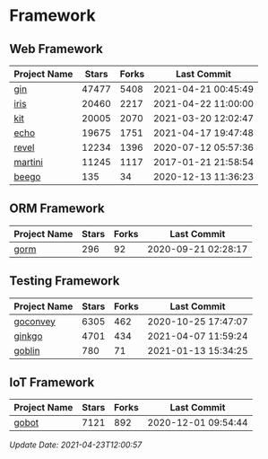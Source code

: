 # Framework

## Web Framework
| Project Name | Stars | Forks | Last Commit |
| ------------ | ----- | ----- | ----------- |
| [gin](https://github.com/gin-gonic/gin) | 47477 | 5408 | 2021-04-21 00:45:49 |
| [iris](https://github.com/kataras/iris) | 20460 | 2217 | 2021-04-22 11:00:00 |
| [kit](https://github.com/go-kit/kit) | 20005 | 2070 | 2021-03-20 12:02:47 |
| [echo](https://github.com/labstack/echo) | 19675 | 1751 | 2021-04-17 19:47:48 |
| [revel](https://github.com/revel/revel) | 12234 | 1396 | 2020-07-12 05:57:36 |
| [martini](https://github.com/go-martini/martini) | 11245 | 1117 | 2017-01-21 21:58:54 |
| [beego](https://github.com/astaxie/beego) | 135 | 34 | 2020-12-13 11:36:23 |

## ORM Framework
| Project Name | Stars | Forks | Last Commit |
| ------------ | ----- | ----- | ----------- |
| [gorm](https://github.com/jinzhu/gorm) | 296 | 92 | 2020-09-21 02:28:17 |

## Testing Framework
| Project Name | Stars | Forks | Last Commit |
| ------------ | ----- | ----- | ----------- |
| [goconvey](https://github.com/smartystreets/goconvey) | 6305 | 462 | 2020-10-25 17:47:07 |
| [ginkgo](https://github.com/onsi/ginkgo) | 4701 | 434 | 2021-04-07 11:59:24 |
| [goblin](https://github.com/franela/goblin) | 780 | 71 | 2021-01-13 15:34:25 |

## IoT Framework
| Project Name | Stars | Forks | Last Commit |
| ------------ | ----- | ----- | ----------- |
| [gobot](https://github.com/hybridgroup/gobot) | 7121 | 892 | 2020-12-01 09:54:44 |

*Update Date: 2021-04-23T12:00:57*